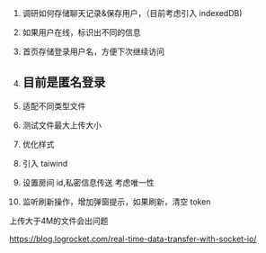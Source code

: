 1. 调研如何存储聊天记录&保存用户，（目前考虑引入 indexedDB)
2. 如果用户在线，标识出不同的信息
3. 首页存储登录用户名，方便下次继续访问

3. ## 目前是匿名登录
4. 适配不同类型文件
5. 测试文件最大上传大小
6. 优化样式
7. 引入 taiwind
8. 设置房间 id,私密信息传送 考虑唯一性
9.  监听刷新操作，增加弹窗提示，如果刷新，清空 token

上传大于4M的文件会出问题




https://blog.logrocket.com/real-time-data-transfer-with-socket-io/

